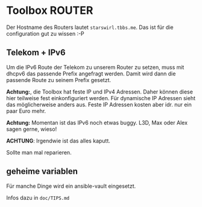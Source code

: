  Toolbox ROUTER
==================

Der Hostname des Routers lautet ``starswirl.tbbs.me``. Das ist für die configuration gut zu wissen :-P

 Telekom + IPv6
-------------
Um die IPv6 Route der Telekom zu unserem Router zu setzen, muss mit dhcpv6 das passende Prefix angefragt werden.
Damit wird dann die passende Route zu seinem Prefix gesetzt.

**Achtung:**, die Toolbox hat feste IP und IPv4 Adressen. Daher können diese hier teilweise fest einkonfiguriert werden.
Für dynamische IP Adressen sieht das möglicherweise anders aus. Feste IP Adressen kosten aber idr. nur ein paar Euro mehr.

**Achtung:**
Momentan ist das IPv6 noch etwas buggy. L3D, Max oder Alex sagen gerne, wieso!


**ACHTUNG**: Irgendwie ist das alles kaputt.

Sollte man mal reparieren.

 geheime variablen
----------------------
Für manche Dinge wird ein ansible-vault eingesetzt.

Infos dazu in ``doc/TIPS.md``

<!-- # ansible-playbook gateway.yml --vault-password-file ../toolbox-ansible-vault/toolbox-ansible-vault.pwd -->
